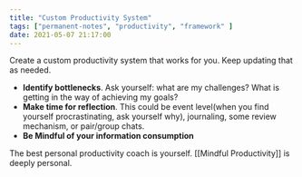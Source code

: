 ```yaml
---
title: "Custom Productivity System"
tags: ["permanent-notes", "productivity", "framework" ]
date: 2021-05-07 21:17:00
---
```


Create a custom productivity system that works for you. Keep updating that as needed. 

- **Identify bottlenecks**. Ask yourself: what are my challenges? What is getting in the way of achieving my goals?
- **Make time for reflection**. This could be event level(when you find yourself procrastinating, ask yourself why), journaling, some review mechanism, or pair/group chats.
- **Be Mindful of your information consumption**

The best personal productivity coach is yourself. [[Mindful Productivity]] is deeply personal.